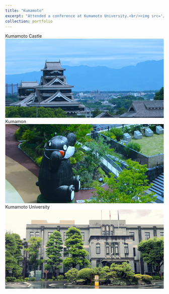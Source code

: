```yaml
---
title: "Kumamoto"
excerpt: "Attended a conference at Kumamoto University.<br/><img src='/images/sp005.JPG'>" 
collection: portfolio
---
```


Kumamoto Castle<br/><img src='/images/sp004.JPG'>
Kumamon<br/><img src='/images/sp005.JPG'>
Kumamoto University<br/><img src='/images/sp006.JPG'>
